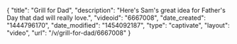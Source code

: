 {
    "title": "Grill for Dad",
    "description": "Here's Sam's great idea for Father's Day that dad will really love.",
    "videoid": "6667008",
    "date_created": "1444796170",
    "date_modified": "1454092187",
    "type": "captivate",
    "layout": "video",
    "url": "\/v\/grill-for-dad\/6667008"
}
